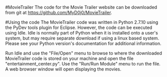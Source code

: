 #MovieTrailer
The code for the Movie Trailer website can be downloaded from git at 
https://github.com/MyD0j0/MovieTrailer.

#Using the code
The MovieTrailer code was written in Python 2.7.10 using the PyDev tools plugin for Eclipse. However, the code can be executed using Idle.  Idle is normally part of Python when it is installed onto a user's system, but may require separate download if using a linux based system.  Please see your Python version's documentation for additional information.

Run Idle and use the "File/Open" menu to browse to where the downloaded MovieTrailer code is stored on your machine and open the file "entertainment_center.py".  Use the "Run/Run Module" menu to run the file.  A web browser window will open displaying the movies.


